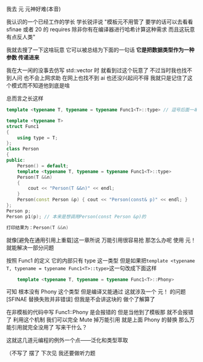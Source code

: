 我去 元
元神好难(本音)

我认识的一个已经工作的学长 学长锐评说
"模板元不用管了 要学的话可以去看看 sfinae 或者 20 的 requires 除非你有在编译器进行哈希计算这种需求 而且这玩意有点反人类"

我就去搜了一下这啥玩意
它可以被总结为下面的一句话
**它是把数据类型作为一种 参数 传递进来**

我在大一闲的没事去仿写 std::vector 时 就看到过这个玩意了 不过当时我也找不到人问 也不会上网求助 在网上也找不到 ai 也还没兴起问不得 我就只是记住了这个模式而不知道他到底是啥

总而言之长这样

```cpp
template <typename T, typename = typename Func1<T>::type> // 逗号后面一串就是了
```

```cpp
template <typename T>
struct Func1
{
    using type = T;
};
class Person
{
public:
    Person() = default;
    template <typename T, typename = typename Func1<T>::type>
    Person(T &&n)
    {
        cout << "Person(T &&n)" << endl;
    }
    Person(const Person &p) { cout << "Person(const& p)" << endl; }
};
Person p;
Person p1(p); // 本来是想调用Person(const Person &p)的

打印结果为：Person(T &&n)
```

就像[避免在通用引用上重载]这一章所说 万能引用很容易抢 那怎么办呢 使用 元！ 就能解决一部分问题

按照 Func1 的定义 它的内部只有 type 这一类型 但是如果把`template <typename T, typename = typename Func1<T>::type>`这一句改成下面这样

```cpp
    template <typename T, typename = typename Func1<T>::Phony>
```

可知 根本没有 Phony 这个类型 但是编译又能通过 这就涉及一个 元！ 的问题[SFINAE 替换失败并非错误] 但我是不会讲这块的 做个了解算了

在非模板的代码中写 Func1<int>::Phony 是会报错的 但是当他到了模板那 就不会报错了
利用这个机制 我们可以完全 Mute 掉万能引用 就是上面 Phony 的替换 那么万能引用就完全没用了 写来干什么？

这就这几道元编程的例外一个点——泛化和类型萃取

（不写了 摆了 下次见 我还要做听力题
